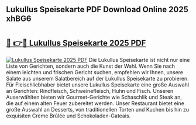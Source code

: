 ## Lukullus Speisekarte PDF Download Online 2025 xhBG6

# <h2><a href="http://gcaenm.nevu.top/?p=Lukullus+Speisekarte">🔗 👉🔴 Lukullus Speisekarte 2025 PDF</a></h2>

[![Lukullus Speisekarte 2025 PDF](https://i.imgur.com/dBaPXMq.png)](http://gcaenm.nevu.top/?p=Lukullus+Speisekarte)
Die Lukullus Speisekarte ist nicht nur eine Liste von Gerichten, sondern auch die Kunst der Wahl. Wenn Sie nach einem leichten und frischen Gericht suchen, empfehlen wir Ihnen, unsere Salate aus unserem Salatbereich auf der Lukullus Speisekarte zu probieren. Für Fleischliebhaber bietet unsere Lukullus Speisekarte eine große Auswahl an Gerichten: Rindfleisch, Schweinefleisch, Huhn und Fisch. Unseren Auserwählten bieten wir Gourmet-Gerichte wie Schaschlik und Steak an, die auf einem alten Feuer zubereitet werden. Unser Restaurant bietet eine große Auswahl an Desserts, von traditionellen Torten und Kuchen bis hin zu exquisiten Crème Brûlée und Schokoladen-Gateais.
